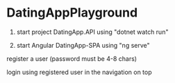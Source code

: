# DatingAppPlayground

1. start project DatingApp.API using "dotnet watch run"

2. start Angular DatingApp-SPA using "ng serve"

register a user (password must be 4-8 chars)

login using registered user in the navigation on top
